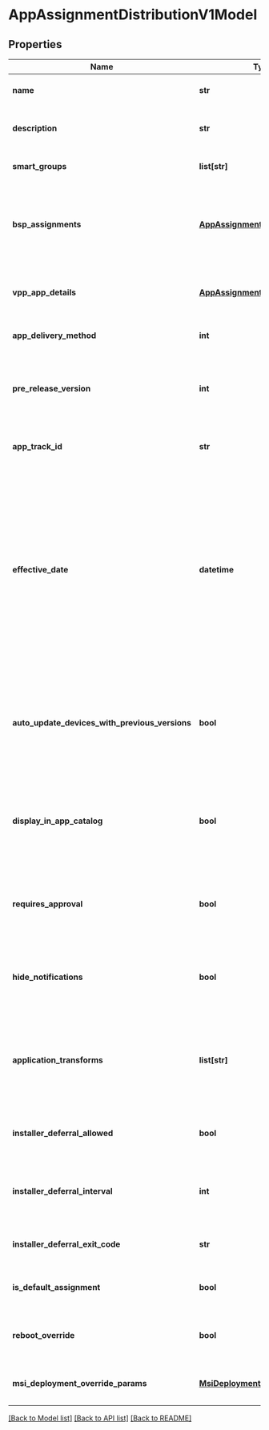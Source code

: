 # AppAssignmentDistributionV1Model

## Properties
Name | Type | Description | Notes
------------ | ------------- | ------------- | -------------
**name** | **str** | Name of the assignment group. | 
**description** | **str** | Description of the assignment group. | [optional] 
**smart_groups** | **list[str]** | Collection of smart group uuids. | [optional] 
**bsp_assignments** | [**AppAssignmentBspV1Model**](AppAssignmentBspV1Model.md) | BSP app assignments with smart groups applicable for online and offline licenses. | [optional] 
**vpp_app_details** | [**AppAssignmentVppV1Model**](AppAssignmentVppV1Model.md) | Purchased application assignments with VPP licenses. | [optional] 
**app_delivery_method** | **int** | App Delivery Method | [optional] 
**pre_release_version** | **int** | App pre release version applicable for Android For Work apps. | [optional] 
**app_track_id** | **str** | App track id for Android For Work Apps. | [optional] 
**effective_date** | **datetime** | The effective datetime for the application in Admin&#39;s timezone. Applicable for internal application only.  If effective datetime is null or not provided then current admin&#39;s datetime will be considered. | [optional] 
**auto_update_devices_with_previous_versions** | **bool** | Auto update devices with previous versions is applicable for Android, iOS and Windows internal apps. | [optional] 
**display_in_app_catalog** | **bool** | Display in App Catalog flag is applicable for macOS and Windows SFD internal apps. | [optional] 
**requires_approval** | **bool** | Requires approval flag is applicable only for Windows SFD apps. | [optional] 
**hide_notifications** | **bool** | Hide notifications flag is applicable only for Windows SFD apps. | [optional] 
**application_transforms** | **list[str]** | Collection of application transforms uuids applicable only for Windows SFD apps. | [optional] 
**installer_deferral_allowed** | **bool** | Gets or sets whether installer deferral is allowed. | [optional] 
**installer_deferral_interval** | **int** | Gets or sets the number of hours of installer deferral interval. | [optional] 
**installer_deferral_exit_code** | **str** | Gets or sets the installer deferral exit code. | [optional] 
**is_default_assignment** | **bool** | Flag to check if the assignment is default. | [optional] 
**reboot_override** | **bool** | Flag to check the reboot override option. | [optional] 
**msi_deployment_override_params** | [**MsiDeploymentOptionsV1Model**](MsiDeploymentOptionsV1Model.md) | Reboot option in case of override | [optional] 

[[Back to Model list]](../README.md#documentation-for-models) [[Back to API list]](../README.md#documentation-for-api-endpoints) [[Back to README]](../README.md)


